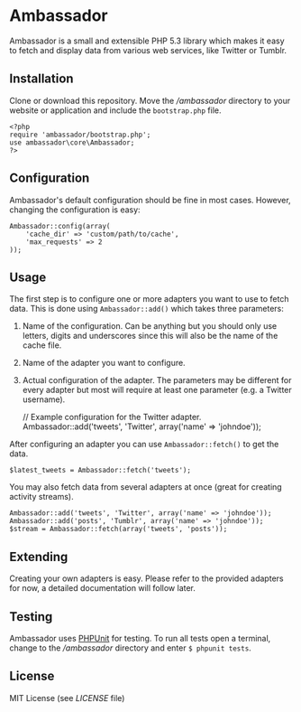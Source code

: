 Ambassador
==========

Ambassador is a small and extensible PHP 5.3 library which makes it easy to fetch and display data 
from various web services, like Twitter or Tumblr.


Installation
------------

Clone or download this repository. Move the _/ambassador_ directory to your website or 
application and include the `bootstrap.php` file.

    <?php
    require 'ambassador/bootstrap.php';
    use ambassador\core\Ambassador;
    ?>


Configuration
-------------

Ambassador's default configuration should be fine in most cases. However, changing the
configuration is easy:

    Ambassador::config(array(
    	'cache_dir' => 'custom/path/to/cache',
    	'max_requests' => 2
    ));


Usage
-----

The first step is to configure one or more adapters you want to use to fetch data. This is
done using `Ambassador::add()` which takes three parameters:

1. Name of the configuration. Can be anything but you should only use letters, digits and
   underscores since this will also be the name of the cache file.
2. Name of the adapter you want to configure.
3. Actual configuration of the adapter. The parameters may be different for every adapter but 
   most will require at least one parameter (e.g. a Twitter username).


	// Example configuration for the Twitter adapter.
	Ambassador::add('tweets', 'Twitter', array('name' => 'johndoe'));

After configuring an adapter you can use `Ambassador::fetch()` to get the data.

	$latest_tweets = Ambassador::fetch('tweets');

You may also fetch data from several adapters at once (great for creating activity streams).

	Ambassador::add('tweets', 'Twitter', array('name' => 'johndoe'));
	Ambassador::add('posts', 'Tumblr', array('name' => 'johndoe'));
	$stream = Ambassador::fetch(array('tweets', 'posts'));


Extending
---------

Creating your own adapters is easy. Please refer to the provided adapters for now, a detailed
documentation will follow later.


Testing
-------

Ambassador uses [PHPUnit](https://github.com/sebastianbergmann/phpunit) for testing. To run 
all tests open a terminal, change to the _/ambassador_ directory and enter `$ phpunit tests`.


License
-------

MIT License (see _LICENSE_ file)